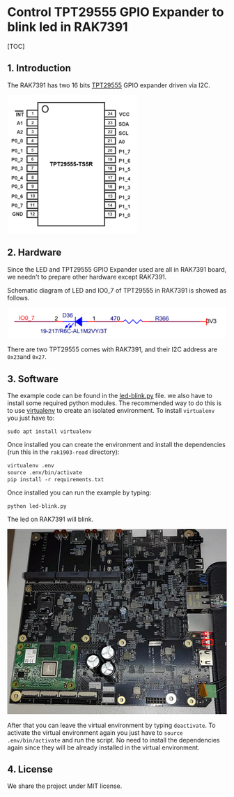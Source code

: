 # Control TPT29555 GPIO Expander to blink led in RAK7391

[TOC]

## 1. Introduction

The RAK7391 has two 16 bits [TPT29555](docs/TPT29555.pdf) GPIO expander driven via I2C. 

![image-20220425113325664](assets/image-tpt29555.png)

## 2. Hardware

Since the LED and TPT29555  GPIO Expander used are all in RAK7391 board, we needn't to prepare other hardware except RAK7391.

Schematic diagram of LED and IO0_7 of TPT29555  in RAK7391 is showed as follows.

![image-20220302172023719](assets/image-schem.png)

There are two TPT29555 comes with RAK7391, and their I2C address are `0x23`and `0x27`.



## 3. Software

The example code can be found in the [led-blink.py](https://git.rak-internal.net/product-rd/gateway/wis-developer/rak7391/wisblock-python/-/tree/dev/rak7391/tpt29555/) file. we also have to install some required python modules. The recommended way to do this is to use [virtualenv](https://virtualenv.pypa.io/en/latest/) to create an isolated environment. To install `virtualenv` you just have to:

```
sudo apt install virtualenv
```

Once installed you can create the environment and install the dependencies (run this in the `rak1903-read` directory):

```
virtualenv .env
source .env/bin/activate
pip install -r requirements.txt
```

Once installed you can run the example by typing:

```
python led-blink.py
```

The led on RAK7391 will blink.

![image-20220303172308491](assets/image-blink.png)

After that you can leave the virtual environment by typing `deactivate`. To activate the virtual environment again you just have to `source .env/bin/activate` and run the script. No need to install the dependencies again since they will be already installed in the virtual environment.

## 4. License

We  share the project under MIT license.



